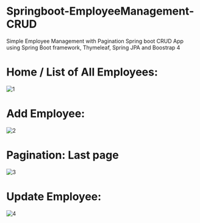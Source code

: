 # Springboot-EmployeeManagement-CRUD   
Simple Employee Management with Pagination Spring boot CRUD App using Spring Boot framework, Thymeleaf, Spring JPA and Boostrap 4

# Home / List of All Employees:
![1](https://user-images.githubusercontent.com/91146041/204871017-4c78cfd7-789d-4468-bdbd-90e000be69bc.png)

# Add Employee:
![2](https://user-images.githubusercontent.com/91146041/204871029-18eb15a4-ed18-4427-80f1-5e427a36984e.png)

# Pagination: Last page
![3](https://user-images.githubusercontent.com/91146041/204871031-846466bb-a1e3-42ca-bf46-4b2892b52aa4.png)

# Update Employee:
![4](https://user-images.githubusercontent.com/91146041/204871198-205f7bfb-1c7b-4e2c-aa7b-2c23fb6af966.png)
